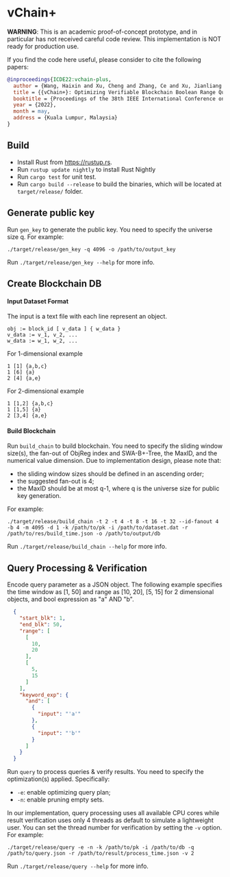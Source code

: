 # vChain+

**WARNING**: This is an academic proof-of-concept prototype, and in particular has not received careful code review. This implementation is NOT ready for production use.

If you find the code here useful, please consider to cite the following papers:

```bibtex
@inproceedings{ICDE22:vchain-plus,
  author = {Wang, Haixin and Xu, Cheng and Zhang, Ce and Xu, Jianliang and Peng, Zhe and Pei, Jian},
  title = {{vChain+}: Optimizing Verifiable Blockchain Boolean Range Queries},
  booktitle = {Proceedings of the 38th IEEE International Conference on Data Engineering},
  year = {2022},
  month = may,
  address = {Kuala Lumpur, Malaysia}
}
```
## Build

* Install Rust from <https://rustup.rs>.
* Run `rustup update nightly` to install Rust Nightly
* Run `cargo test` for unit test.
* Run `cargo build --release` to build the binaries, which will be located at `target/release/` folder.

## Generate public key

Run `gen_key` to generate the public key. You need to specify the universe size q. For example:

```
./target/release/gen_key -q 4096 -o /path/to/output_key
```
Run `./target/release/gen_key --help` for more info.

## Create Blockchain DB

#### Input Dataset Format

The input is a text file with each line represent an object.

```
obj := block_id [ v_data ] { w_data }
v_data := v_1, v_2, ...
w_data := w_1, w_2, ...
```

For 1-dimensional example

```
1 [1] {a,b,c}
1 [6] {a}
2 [4] {a,e}
```

For 2-dimensional example

```
1 [1,2] {a,b,c}
1 [1,5] {a}
2 [3,4] {a,e}
```
#### Build Blockchain
Run `build_chain` to build blockchain. You need to specify the sliding window size(s), the fan-out of ObjReg index and SWA-B+-Tree, the MaxID, and the numerical value dimension. Due to implementation design, please note that:
* the sliding window sizes should be defined in an ascending order;
* the suggested fan-out is 4;
* the MaxID should be at most q-1, where q is the universe size for public key generation.

For example:

```
./target/release/build_chain -t 2 -t 4 -t 8 -t 16 -t 32 --id-fanout 4 -b 4 -m 4095 -d 1 -k /path/to/pk -i /path/to/dataset.dat -r /path/to/res/build_time.json -o /path/to/output/db
```
Run `./target/release/build_chain --help` for more info.

## Query Processing & Verification

Encode query parameter as a JSON object. The following example specifies the time window as [1, 50] and range as [10, 20], [5, 15] for 2 dimensional objects, and bool expression as "a" AND "b".

```json
  {
    "start_blk": 1,
    "end_blk": 50,
    "range": [
      [
        10,
        20
      ],
      [
        5,
        15
      ]
    ],
    "keyword_exp": {
      "and": [
        {
          "input": "'a'"
        },
        {
          "input": "'b'"
        }
      ]
    }
  }
```

Run `query` to process queries & verify results. You need to specify the optimization(s) applied. Specifically:
* `-e`: enable optimizing query plan;
* `-n`: enable pruning empty sets.

In our implementation, query processing uses all available CPU cores while result verification uses only 4 threads as default to simulate a lightweight user. You can set the thread number for verification by setting the `-v` option. For example:

```
./target/release/query -e -n -k /path/to/pk -i /path/to/db -q /path/to/query.json -r /path/to/result/process_time.json -v 2
```
Run `./target/release/query --help` for more info.

